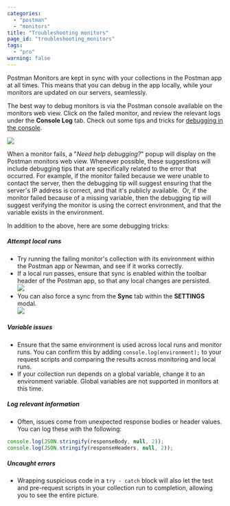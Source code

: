 ```yaml
---
categories:
  - "postman"
  - "monitors"
title: "Troubleshooting monitors"
page_id: "troubleshooting_monitors"
tags: 
  - "pro"
warning: false
---
```


Postman Monitors are kept in sync with your collections in the Postman app at all times. This means that you can debug in the app locally, while your monitors are updated on our servers, seamlessly.

The best way to debug monitors is via the Postman console available on the monitors web view. Click on the failed monitor, and review the relevant logs under the **Console Log** tab. Check out some tips and tricks for [debugging in the console](/docs/postman/sending_api_requests/debugging_and_logs).

![](https://s3.amazonaws.com/postman-static-getpostman-com/postman-docs/59015378.png)

When a monitor fails, a "_Need help debugging?_" popup will display on the Postman monitors web view. Whenever possible, these suggestions will include debugging tips that are specifically related to the error that occurred. For example, if the monitor failed because we were unable to contact the server, then the debugging tip will suggest ensuring that the server's IP address is correct, and that it's publicly available.  Or, if the monitor failed because of a missing variable, then the debugging tip will suggest verifying the monitor is using the correct environment, and that the variable exists in the environment.

In addition to the above, here are some debugging tricks:

##### **Attempt local runs**

*   Try running the failing monitor's collection with its environment within the Postman app or Newman, and see if it works correctly.
*   If a local run passes, ensure that sync is enabled within the toolbar header of the Postman app, so that any local changes are persisted.  
    ![](https://s3.amazonaws.com/postman-static-getpostman-com/postman-docs/59046115.png)
*   You can also force a sync from the **Sync** tab within the **SETTINGS** modal.  
    ![](https://s3.amazonaws.com/postman-static-getpostman-com/postman-docs/59046046.png)

##### **Variable issues**

*   Ensure that the same environment is used across local runs and monitor runs. You can confirm this by adding ``console.log(environment);`` to your request scripts and comparing the results across monitoring and local runs.
*   If your collection run depends on a global variable, change it to an environment variable. Global variables are not supported in monitors at this time.

##### **Log relevant information**

*   Often, issues come from unexpected response bodies or header values. You can log these with the following:

```js
console.log(JSON.stringify(responseBody, null, 2));
console.log(JSON.stringify(responseHeaders, null, 2));
```

##### **Uncaught errors**

*   Wrapping suspicious code in a ``try - catch`` block will also let the test and pre-request scripts in your collection run to completion, allowing you to see the entire picture.
